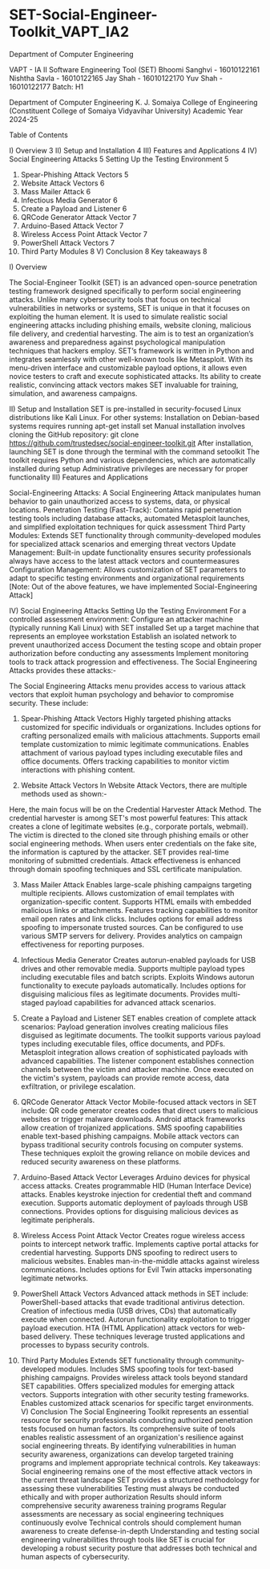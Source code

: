 # SET-Social-Engineer-Toolkit_VAPT_IA2

Department of Computer Engineering

VAPT - IA II
Software Engineering Tool (SET)
Bhoomi Sanghvi - 16010122161
Nishtha Savla - 16010122165
Jay Shah - 16010122170
Yuv Shah - 16010122177
Batch: H1

Department of Computer Engineering
K. J. Somaiya College of Engineering
(Constituent College of Somaiya Vidyavihar University)
Academic Year 2024-25






Table of Contents

I) Overview	3
II) Setup and Installation	4
III) Features and Applications	4
IV) Social Engineering Attacks	5
Setting Up the Testing Environment	5
1) Spear-Phishing Attack Vectors	5
2) Website Attack Vectors	6
3) Mass Mailer Attack	6
4) Infectious Media Generator	6
5) Create a Payload and Listener	6
6) QRCode Generator Attack Vector	7
7) Arduino-Based Attack Vector	7
8) Wireless Access Point Attack Vector	7
9) PowerShell Attack Vectors	7
10) Third Party Modules	8
V) Conclusion	8
Key takeaways	8



I) Overview

The Social-Engineer Toolkit (SET) is an advanced open-source penetration testing framework designed specifically to perform social engineering attacks. Unlike many cybersecurity tools that focus on technical vulnerabilities in networks or systems, SET is unique in that it focuses on exploiting the human element. It is used to simulate realistic social engineering attacks including phishing emails, website cloning, malicious file delivery, and credential harvesting. The aim is to test an organization’s awareness and preparedness against psychological manipulation techniques that hackers employ.
SET’s framework is written in Python and integrates seamlessly with other well-known tools like Metasploit. With its menu-driven interface and customizable payload options, it allows even novice testers to craft and execute sophisticated attacks. Its ability to create realistic, convincing attack vectors makes SET invaluable for training, simulation, and awareness campaigns.



II) Setup and Installation
SET is pre-installed in security-focused Linux distributions like Kali Linux. For other systems:
Installation on Debian-based systems requires running apt-get install set
Manual installation involves cloning the GitHub repository: git clone https://github.com/trustedsec/social-engineer-toolkit.git
After installation, launching SET is done through the terminal with the command setoolkit
The toolkit requires Python and various dependencies, which are automatically installed during setup
Administrative privileges are necessary for proper functionality
III) Features and Applications

Social-Engineering Attacks: A Social Engineering Attack manipulates human behavior to gain unauthorized access to systems, data, or physical locations.
Penetration Testing (Fast-Track): Contains rapid penetration testing tools including database attacks, automated Metasploit launches, and simplified exploitation techniques for quick assessment
Third Party Modules: Extends SET functionality through community-developed modules for specialized attack scenarios and emerging threat vectors
Update Management: Built-in update functionality ensures security professionals always have access to the latest attack vectors and countermeasures
Configuration Management: Allows customization of SET parameters to adapt to specific testing environments and organizational requirements
[Note: Out of the above features, we have implemented Social-Engineering Attack]





IV) Social Engineering Attacks
Setting Up the Testing Environment
For a controlled assessment environment:
Configure an attacker machine (typically running Kali Linux) with SET installed
Set up a target machine that represents an employee workstation
Establish an isolated network to prevent unauthorized access
Document the testing scope and obtain proper authorization before conducting any assessments
Implement monitoring tools to track attack progression and effectiveness.
The Social Engineering Attacks provides these attacks:-


The Social Engineering Attacks menu provides access to various attack vectors that exploit human psychology and behavior to compromise security. These include:
1) Spear-Phishing Attack Vectors
Highly targeted phishing attacks customized for specific individuals or organizations.
Includes options for crafting personalized emails with malicious attachments.
Supports email template customization to mimic legitimate communications.
Enables attachment of various payload types including executable files and office documents.
Offers tracking capabilities to monitor victim interactions with phishing content.


2) Website Attack Vectors
In Website Attack Vectors, there are multiple methods used as shown:-






Here, the main focus will be on the Credential Harvester Attack Method.
The credential harvester is among SET's most powerful features:
This attack creates a clone of legitimate websites (e.g., corporate portals, webmail).
The victim is directed to the cloned site through phishing emails or other social engineering methods.
When users enter credentials on the fake site, the information is captured by the attacker.
SET provides real-time monitoring of submitted credentials.
Attack effectiveness is enhanced through domain spoofing techniques and SSL certificate manipulation.




3) Mass Mailer Attack
Enables large-scale phishing campaigns targeting multiple recipients.
Allows customization of email templates with organization-specific content.
Supports HTML emails with embedded malicious links or attachments.
Features tracking capabilities to monitor email open rates and link clicks.
Includes options for email address spoofing to impersonate trusted sources.
Can be configured to use various SMTP servers for delivery.
Provides analytics on campaign effectiveness for reporting purposes.


4) Infectious Media Generator
Creates autorun-enabled payloads for USB drives and other removable media.
Supports multiple payload types including executable files and batch scripts.
Exploits Windows autorun functionality to execute payloads automatically.
Includes options for disguising malicious files as legitimate documents.
Provides multi-staged payload capabilities for advanced attack scenarios.
5) Create a Payload and Listener
SET enables creation of complete attack scenarios:
Payload generation involves creating malicious files disguised as legitimate documents.
The toolkit supports various payload types including executable files, office documents, and PDFs.
Metasploit integration allows creation of sophisticated payloads with advanced capabilities.
The listener component establishes connection channels between the victim and attacker machine.
Once executed on the victim's system, payloads can provide remote access, data exfiltration, or privilege escalation.



6) QRCode Generator Attack Vector
Mobile-focused attack vectors in SET include:
QR code generator creates codes that direct users to malicious websites or trigger malware downloads.
Android attack frameworks allow creation of trojanized applications.
SMS spoofing capabilities enable text-based phishing campaigns.
Mobile attack vectors can bypass traditional security controls focusing on computer systems.
These techniques exploit the growing reliance on mobile devices and reduced security awareness on these platforms.

7) Arduino-Based Attack Vector
Leverages Arduino devices for physical access attacks.
Creates programmable HID (Human Interface Device) attacks.
Enables keystroke injection for credential theft and command execution.
Supports automatic deployment of payloads through USB connections.
Provides options for disguising malicious devices as legitimate peripherals.



8) Wireless Access Point Attack Vector
Creates rogue wireless access points to intercept network traffic.
Implements captive portal attacks for credential harvesting.
Supports DNS spoofing to redirect users to malicious websites.
Enables man-in-the-middle attacks against wireless communications.
Includes options for Evil Twin attacks impersonating legitimate networks.
9) PowerShell Attack Vectors
Advanced attack methods in SET include:
PowerShell-based attacks that evade traditional antivirus detection.
Creation of infectious media (USB drives, CDs) that automatically execute when connected.
Autorun functionality exploitation to trigger payload execution.
HTA (HTML Application) attack vectors for web-based delivery.
These techniques leverage trusted applications and processes to bypass security controls.





10) Third Party Modules
Extends SET functionality through community-developed modules.
Includes SMS spoofing tools for text-based phishing campaigns.
Provides wireless attack tools beyond standard SET capabilities.
Offers specialized modules for emerging attack vectors.
Supports integration with other security testing frameworks.
Enables customized attack scenarios for specific target environments.
V) Conclusion
The Social Engineering Toolkit represents an essential resource for security professionals conducting authorized penetration tests focused on human factors. Its comprehensive suite of tools enables realistic assessment of an organization's resilience against social engineering threats. By identifying vulnerabilities in human security awareness, organizations can develop targeted training programs and implement appropriate technical controls.
Key takeaways:
Social engineering remains one of the most effective attack vectors in the current threat landscape
SET provides a structured methodology for assessing these vulnerabilities
Testing must always be conducted ethically and with proper authorization
Results should inform comprehensive security awareness training programs
Regular assessments are necessary as social engineering techniques continuously evolve
Technical controls should complement human awareness to create defense-in-depth
Understanding and testing social engineering vulnerabilities through tools like SET is crucial for developing a robust security posture that addresses both technical and human aspects of cybersecurity.


